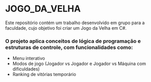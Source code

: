 # JOGO_DA_VELHA
Este repositório contém um trabalho desenvolvido em grupo para a faculdade, cujo objetivo foi criar um Jogo da Velha em C#.<br>

<h3>O projeto aplica conceitos de lógica de programação e estruturas de controle, com funcionalidades como:<br></h3>
  
<ul>
  <li>Menu interativo</li>
  <li>Modos de jogo (Jogador vs Jogador e Jogador vs Máquina com dificuldades)</li>
  <li>Ranking de vitórias temporário</li>
</ul>
